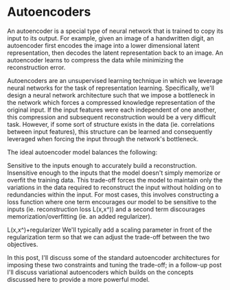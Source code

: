 # Autoencoders

An autoencoder is a special type of neural network that is trained to copy its input to its output. For example, given an image of a handwritten digit, an autoencoder first encodes the image into a lower dimensional latent representation, then decodes the latent representation back to an image. An autoencoder learns to compress the data while minimizing the reconstruction error.

Autoencoders are an unsupervised learning technique in which we leverage neural networks for the task of representation learning. Specifically, we'll design a neural network architecture such that we impose a bottleneck in the network which forces a compressed knowledge representation of the original input. If the input features were each independent of one another, this compression and subsequent reconstruction would be a very difficult task. However, if some sort of structure exists in the data (ie. correlations between input features), this structure can be learned and consequently leveraged when forcing the input through the network's bottleneck.

The ideal autoencoder model balances the following:

Sensitive to the inputs enough to accurately build a reconstruction.
Insensitive enough to the inputs that the model doesn't simply memorize or overfit the training data.
This trade-off forces the model to maintain only the variations in the data required to reconstruct the input without holding on to redundancies within the input. For most cases, this involves constructing a loss function where one term encourages our model to be sensitive to the inputs (ie. reconstruction loss L(x,x^)) and a second term discourages memorization/overfitting (ie. an added regularizer).

L(x,x^)+regularizer
We'll typically add a scaling parameter in front of the regularization term so that we can adjust the trade-off between the two objectives.

In this post, I'll discuss some of the standard autoencoder architectures for imposing these two constraints and tuning the trade-off; in a follow-up post I'll discuss variational autoencoders which builds on the concepts discussed here to provide a more powerful model.
